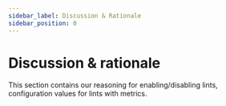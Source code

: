```yaml
---
sidebar_label: Discussion & Rationale
sidebar_position: 0
---
```


# Discussion & rationale

This section contains our reasoning for enabling/disabling lints, 
configuration values for lints with metrics.
